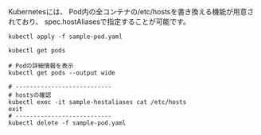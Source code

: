 Kubernetesには、
Pod内の全コンテナの/etc/hostsを書き換える機能が用意されており、
spec.hostAliasesで指定することが可能です。

```kubectl
kubectl apply -f sample-pod.yaml

kubectl get pods

# Podの詳細情報を表示
kubectl get pods --output wide

# ---------------------------
# hostsの確認
kubectl exec -it sample-hostaliases cat /etc/hosts
exit
# ---------------------------
kubectl delete -f sample-pod.yaml 